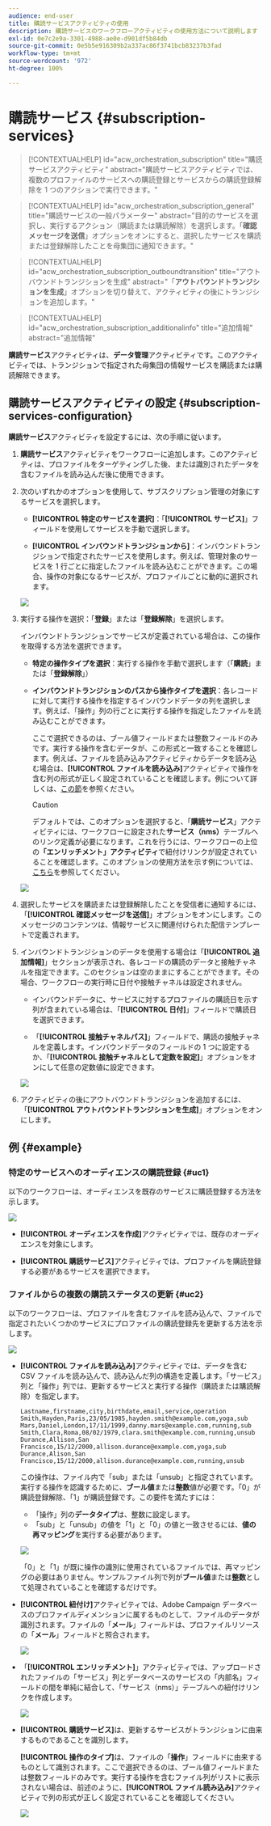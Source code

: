 ```yaml
---
audience: end-user
title: 購読サービスアクティビティの使用
description: 購読サービスのワークフローアクティビティの使用方法について説明します
exl-id: 0e7c2e9a-3301-4988-ae0e-d901df5b84db
source-git-commit: 0e5b5e916309b2a337ac86f3741bcb83237b3fad
workflow-type: tm+mt
source-wordcount: '972'
ht-degree: 100%

---
```


# 購読サービス {#subscription-services}

>[!CONTEXTUALHELP]
>id="acw_orchestration_subscription"
>title="購読サービスアクティビティ"
>abstract="購読サービスアクティビティでは、複数のプロファイルのサービスへの購読登録とサービスからの購読登録解除を 1 つのアクションで実行できます。"

>[!CONTEXTUALHELP]
>id="acw_orchestration_subscription_general"
>title="購読サービスの一般パラメーター"
>abstract="目的のサービスを選択し、実行するアクション（購読または購読解除）を選択します。「**確認メッセージを送信**」オプションをオンにすると、選択したサービスを購読または登録解除したことを母集団に通知できます。"

>[!CONTEXTUALHELP]
>id="acw_orchestration_subscription_outboundtransition"
>title="アウトバウンドトランジションを生成"
>abstract="「**アウトバウンドトランジションを生成**」オプションを切り替えて、アクティビティの後にトランジションを追加します。"

>[!CONTEXTUALHELP]
>id="acw_orchestration_subscription_additionalinfo"
>title="追加情報"
>abstract="追加情報"

**購読サービス**&#x200B;アクティビティは、**データ管理**&#x200B;アクティビティです。このアクティビティでは、トランジションで指定された母集団の情報サービスを購読または購読解除できます。

## 購読サービスアクティビティの設定 {#subscription-services-configuration}

**購読サービス**&#x200B;アクティビティを設定するには、次の手順に従います。

1. **購読サービス**&#x200B;アクティビティをワークフローに追加します。このアクティビティは、プロファイルをターゲティングした後、または識別されたデータを含むファイルを読み込んだ後に使用できます。

1. 次のいずれかのオプションを使用して、サブスクリプション管理の対象にするサービスを選択します。

   * **[!UICONTROL 特定のサービスを選択]**：「**[!UICONTROL サービス]**」フィールドを使用してサービスを手動で選択します。

   * **[!UICONTROL インバウンドトランジションから]**：インバウンドトランジションで指定されたサービスを使用します。例えば、管理対象のサービスを 1 行ごとに指定したファイルを読み込むことができます。この場合、操作の対象になるサービスが、プロファイルごとに動的に選択されます。

   ![](../assets/workflow-subscription-service.png)

1. 実行する操作を選択：「**登録**」または「**登録解除**」を選択します。

   インバウンドトランジションでサービスが定義されている場合は、この操作を取得する方法を選択できます。

   * **特定の操作タイプを選択**：実行する操作を手動で選択します（「**購読**」または「**登録解除**」）

   * **インバウンドトランジションのパスから操作タイプを選択**：各レコードに対して実行する操作を指定するインバウンドデータの列を選択します。例えば、「操作」列の行ごとに実行する操作を指定したファイルを読み込むことができます。

     ここで選択できるのは、ブール値フィールドまたは整数フィールドのみです。実行する操作を含むデータが、この形式と一致することを確認します。例えば、ファイルを読み込みアクティビティからデータを読み込む場合は、**[!UICONTROL ファイルを読み込み]**&#x200B;アクティビティで操作を含む列の形式が正しく設定されていることを確認します。例について詳しくは、[この節](#uc2)を参照ください。

     >[!CAUTION]
     >
     >デフォルトでは、このオプションを選択すると、「**購読サービス**」アクティビティには、ワークフローに設定された&#x200B;**サービス（nms）**&#x200B;テーブルへのリンク定義が必要になります。これを行うには、ワークフローの上位の&#x200B;**「エンリッチメント」アクティビティ**&#x200B;で紐付けリンクが設定されていることを確認します。このオプションの使用方法を示す例については、[こちら](#uc2)を参照してください。

   ![](../assets/workflow-subscription-service-inbound.png)

1. 選択したサービスを購読または登録解除したことを受信者に通知するには、「**[!UICONTROL 確認メッセージを送信]**」オプションをオンにします。このメッセージのコンテンツは、情報サービスに関連付けられた配信テンプレートで定義されます。

1. インバウンドトランジションのデータを使用する場合は「**[!UICONTROL 追加情報]**」セクションが表示され、各レコードの購読のデータと接触チャネルを指定できます。このセクションは空のままにすることができます。その場合、ワークフローの実行時に日付や接触チャネルは設定されません。

   * インバウンドデータに、サービスに対するプロファイルの購読日を示す列が含まれている場合は、「**[!UICONTROL 日付]**」フィールドで購読日を選択できます。

   * 「**[!UICONTROL 接触チャネルパス]**」フィールドで、購読の接触チャネルを定義します。インバウンドデータのフィールドの 1 つに設定するか、「**[!UICONTROL 接触チャネルとして定数を設定]**」オプションをオンにして任意の定数値に設定できます。

   ![](../assets/workflow-subscription-service-additional.png)

1. アクティビティの後にアウトバウンドトランジションを追加するには、「**[!UICONTROL アウトバウンドトランジションを生成]**」オプションをオンにします。

## 例 {#example}

### 特定のサービスへのオーディエンスの購読登録 {#uc1}

以下のワークフローは、オーディエンスを既存のサービスに購読登録する方法を示します。

![](../assets/workflow-subscription-service-uc1.png)

* **[!UICONTROL オーディエンスを作成]**&#x200B;アクティビティでは、既存のオーディエンスを対象にします。

* **[!UICONTROL 購読サービス]**&#x200B;アクティビティでは、プロファイルを購読登録する必要があるサービスを選択できます。

### ファイルからの複数の購読ステータスの更新 {#uc2}

以下のワークフローは、プロファイルを含むファイルを読み込んで、ファイルで指定されたいくつかのサービスにプロファイルの購読登録先を更新する方法を示します。

![](../assets/workflow-subscription-service-uc2.png)

* **[!UICONTROL ファイルを読み込み]**&#x200B;アクティビティでは、データを含む CSV ファイルを読み込んで、読み込んだ列の構造を定義します。「サービス」列と「操作」列では、更新するサービスと実行する操作（購読または購読解除）を指定します。

  ```
  Lastname,firstname,city,birthdate,email,service,operation
  Smith,Hayden,Paris,23/05/1985,hayden.smith@example.com,yoga,sub
  Mars,Daniel,London,17/11/1999,danny.mars@example.com,running,sub
  Smith,Clara,Roma,08/02/1979,clara.smith@example.com,running,unsub
  Durance,Allison,San Francisco,15/12/2000,allison.durance@example.com,yoga,sub
  Durance,Alison,San Francisco,15/12/2000,allison.durance@example.com,running,unsub
  ```

  この操作は、ファイル内で「sub」または「unsub」と指定されています。実行する操作を認識するために、**ブール値**&#x200B;または&#x200B;**整数**&#x200B;値が必要です。「0」が購読登録解除、「1」が購読登録です。この要件を満たすには：
   * 「操作」列の&#x200B;**データタイプ**&#x200B;は、整数に設定します。
   * 「sub」と「unsub」の値を「1」と「0」の値と一致させるには、**値の再マッピング**&#x200B;を実行する必要があります。

  ![](../assets/workflow-subscription-service-uc2-mapping.png)

  「0」と「1」が既に操作の識別に使用されているファイルでは、再マッピングの必要はありません。サンプルファイル列で列が&#x200B;**ブール値**&#x200B;または&#x200B;**整数**&#x200B;として処理されていることを確認するだけです。

* **[!UICONTROL 紐付け]**&#x200B;アクティビティでは、Adobe Campaign データベースのプロファイルディメンションに属するものとして、ファイルのデータが識別されます。ファイルの「**メール**」フィールドは、プロファイルリソースの「**メール**」フィールドと照合されます。

  ![](../assets/workflow-subscription-service-uc2-reconciliation.png)

* 「**[!UICONTROL エンリッチメント]**」アクティビティでは、アップロードされたファイルの「サービス」列とデータベースのサービスの「内部名」フィールドの間を単純に結合して、「サービス（nms）」テーブルへの紐付けリンクを作成します。

  ![](../assets/workflow-subscription-service-uc2-enrichment.png)

* **[!UICONTROL 購読サービス]**&#x200B;は、更新するサービスがトランジションに由来するものであることを識別します。

  **[!UICONTROL 操作のタイプ]**&#x200B;は、ファイルの「**操作**」フィールドに由来するものとして識別されます。ここで選択できるのは、ブール値フィールドまたは整数フィールドのみです。実行する操作を含むファイル列がリストに表示されない場合は、前述のように、**[!UICONTROL ファイル読み込み]**&#x200B;アクティビティで列の形式が正しく設定されていることを確認してください。

  ![](../assets/workflow-subscription-service-uc2-subscription.png)
